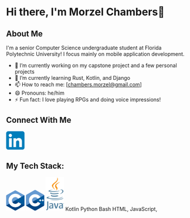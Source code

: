 # Hi there, I'm Morzel Chambers👋

## About Me
I'm a senior Computer Science undergraduate student at Florida Polytechnic University! I focus mainly on mobile application development.
- 🔭 I’m currently working on my capstone project and a few personal projects
- 🌱 I’m currently learning Rust, Kotlin, and Django
- 📫 How to reach me: [chambers.morzel@gmail.com]
- 😄 Pronouns: he/him
- ⚡ Fun fact: I love playing RPGs and doing voice impressions!

## Connect With Me
<a href="https://www.linkedin.com/in/morzel-chambers-39a847225" target="_blank" rel="noreferrer noopener"><img src="/social-icons/linkedin.png" width=50px></a>
## My Tech Stack:
<a href="https://cprogramming.com/" target="_blank" rel="noreferrer noopener"><img src="/tech-icons/c.png" width=50px></a> <img src="/tech-icons/cpp.png" width=50px> <img src="tech-icons/java.png" width=50px> Kotlin Python Bash HTML, JavaScript, 

